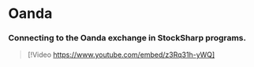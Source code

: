 # Oanda

### Connecting to the Oanda exchange in StockSharp programs.

> [!Video https://www.youtube.com/embed/z3Rq31h-yWQ]
